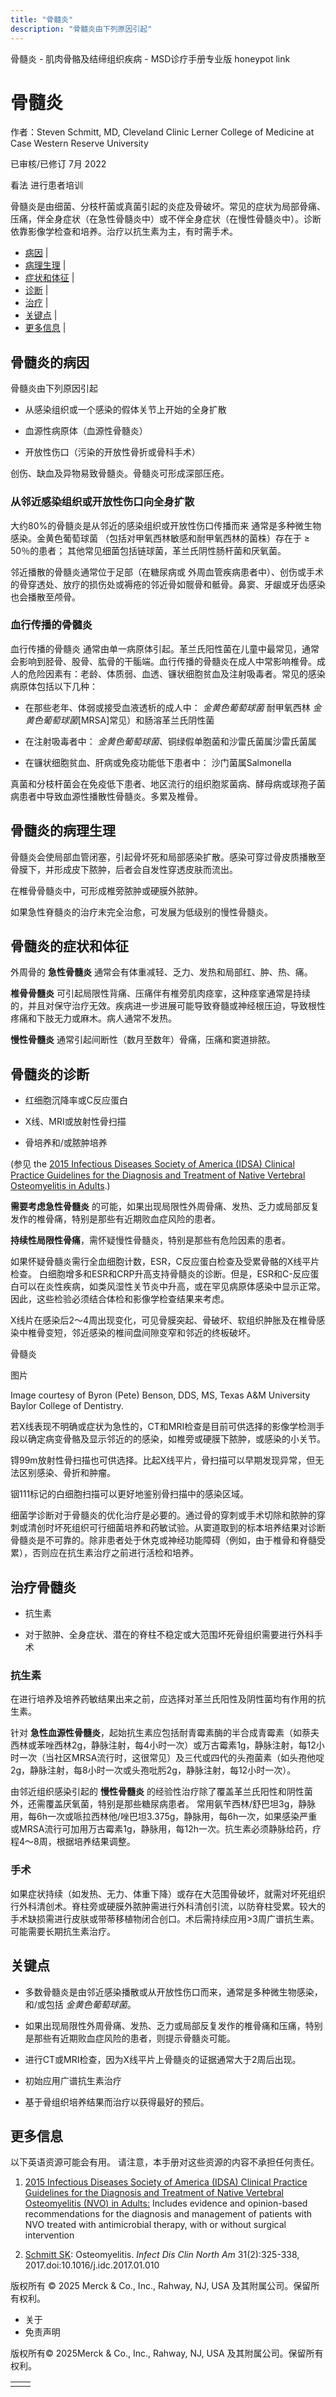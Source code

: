 ```yaml
---
title: "骨髓炎"
description: "骨髓炎由下列原因引起"
---
```


﻿骨髓炎 \- 肌肉骨骼及结缔组织疾病 \- MSD诊疗手册专业版 honeypot link

# 骨髓炎

作者：Steven Schmitt, MD, Cleveland Clinic Lerner College of Medicine at Case Western Reserve University

已审核/已修订 7月 2022

看法 进行患者培训

骨髓炎是由细菌、分枝杆菌或真菌引起的炎症及骨破坏。常见的症状为局部骨痛、压痛，伴全身症状（在急性骨髓炎中）或不伴全身症状（在慢性骨髓炎中）。诊断依靠影像学检查和培养。治疗以抗生素为主，有时需手术。

- [病因](#病因_v907799_zh) \|
- [病理生理](#病理生理_v907820_zh) \|
- [症状和体征](#症状和体征_v907824_zh) \|
- [诊断](#诊断_v907830_zh) \|
- [治疗](#治疗_v12784520_zh) \|
- [关键点](#关键点_v8335564_zh) \|
- [更多信息](#更多信息_v34355862_zh) \|

## 骨髓炎的病因

骨髓炎由下列原因引起

- 从感染组织或一个感染的假体关节上开始的全身扩散

- 血源性病原体（血源性骨髓炎）

- 开放性伤口（污染的开放性骨折或骨科手术）


创伤、缺血及异物易致骨髓炎。骨髓炎可形成深部压疮。

### 从邻近感染组织或开放性伤口向全身扩散

大约80%的骨髓炎是从邻近的感染组织或开放性伤口传播而来 通常是多种微生物感染。金黄色葡萄球菌 （包括对甲氧西林敏感和耐甲氧西林的菌株）存在于 ≥ 50％的患者； 其他常见细菌包括链球菌，革兰氏阴性肠杆菌和厌氧菌。

邻近播散的骨髓炎通常位于足部（在糖尿病或 外周血管疾病患者中）、创伤或手术的骨穿透处、放疗的损伤处或褥疮的邻近骨如髋骨和骶骨。鼻窦、牙龈或牙齿感染也会播散至颅骨。

### 血行传播的骨髓炎

血行传播的骨髓炎 通常由单一病原体引起。革兰氏阳性菌在儿童中最常见，通常会影响到胫骨、股骨、肱骨的干骺端。血行传播的骨髓炎在成人中常影响椎骨。成人的危险因素有：老龄、体质弱、血透、镰状细胞贫血及注射吸毒者。常见的感染病原体包括以下几种：

- 在那些老年、体弱或接受血液透析的成人中： _金黄色葡萄球菌_ 耐甲氧西林 _金黄色葡萄球菌_\[MRSA\]常见）和肠溶革兰氏阴性菌

- 在注射吸毒者中： _金黄色葡萄球菌_、铜绿假单胞菌和沙雷氏菌属沙雷氏菌属

- 在镰状细胞贫血、肝病或免疫功能低下患者中： 沙门菌属Salmonella


真菌和分枝杆菌会在免疫低下患者、地区流行的组织胞浆菌病、酵母病或球孢子菌病患者中导致血源性播散性骨髓炎。多累及椎骨。

## 骨髓炎的病理生理

骨髓炎会使局部血管闭塞，引起骨坏死和局部感染扩散。感染可穿过骨皮质播散至骨膜下，并形成皮下脓肿，后者会自发性穿透皮肤而流出。

在椎骨骨髓炎中，可形成椎旁脓肿或硬膜外脓肿。

如果急性脊髓炎的治疗未完全治愈，可发展为低级别的慢性骨髓炎。

## 骨髓炎的症状和体征

外周骨的 **急性骨髓炎** 通常会有体重减轻、乏力、发热和局部红、肿、热、痛。

**椎骨骨髓炎** 可引起局限性背痛、压痛伴有椎旁肌肉痉挛，这种痉挛通常是持续的，并且对保守治疗无效。疾病进一步进展可能导致脊髓或神经根压迫，导致根性疼痛和下肢无力或麻木。病人通常不发热。

**慢性骨髓炎** 通常引起间断性（数月至数年）骨痛，压痛和窦道排脓。

## 骨髓炎的诊断

- 红细胞沉降率或C反应蛋白

- X线、MRI或放射性骨扫描

- 骨培养和/或脓肿培养


(参见 the [2015 Infectious Diseases Society of America (IDSA) Clinical Practice Guidelines for the Diagnosis and Treatment of Native Vertebral Osteomyelitis in Adults](https://www.idsociety.org/practice-guideline/vertebral-osteomyelitis/).)

**需要考虑急性骨髓炎** 的可能，如果出现局限性外周骨痛、发热、乏力或局部反复发作的椎骨痛，特别是那些有近期败血症风险的患者。

**持续性局限性骨痛**，需怀疑慢性骨髓炎，特别是那些有危险因素的患者。

如果怀疑骨髓炎需行全血细胞计数，ESR，C反应蛋白检查及受累骨骼的X线平片检查。 白细胞增多和ESR和CRP升高支持骨髓炎的诊断。但是，ESR和C-反应蛋白可以在炎性疾病，如类风湿性关节炎中升高，或在罕见病原体感染中显示正常。因此，这些检验必须结合体检和影像学检查结果来考虑。

X线片在感染后2～4周出现变化，可见骨膜突起、骨破坏、软组织肿胀及在椎骨感染中椎骨变短，邻近感染的椎间盘间隙变窄和邻近的终板破坏。

骨髓炎



图片

Image courtesy of Byron (Pete) Benson, DDS, MS, Texas A&M University Baylor College of Dentistry.

若X线表现不明确或症状为急性的，CT和MRI检查是目前可供选择的影像学检测手段以确定病变骨骼及显示邻近的的感染，如椎旁或硬膜下脓肿，或感染的小关节。

锝99m放射性骨扫描也可供选择。比起X线平片，骨扫描可以早期发现异常，但无法区别感染、骨折和肿瘤。

铟111标记的白细胞扫描可以更好地鉴别骨扫描中的感染区域。

细菌学诊断对于骨髓炎的优化治疗是必要的。通过骨的穿刺或手术切除和脓肿的穿刺或清创时坏死组织可行细菌培养和药敏试验。从窦道取到的标本培养结果对诊断骨髓炎是不可靠的。除非患者处于休克或神经功能障碍（例如，由于椎骨和脊髓受累），否则应在抗生素治疗之前进行活检和培养。

## 治疗骨髓炎

- 抗生素

- 对于脓肿、全身症状、潜在的脊柱不稳定或大范围坏死骨组织需要进行外科手术


### 抗生素

在进行培养及培养药敏结果出来之前，应选择对革兰氏阳性及阴性菌均有作用的抗生素。

针对 **急性血源性骨髓炎**，起始抗生素应包括耐青霉素酶的半合成青霉素（如萘夫西林或苯唑西林2g，静脉注射，每4小时一次）或万古霉素1g，静脉注射，每12小时一次（当社区MRSA流行时，这很常见）及三代或四代的头孢菌素（如头孢他啶2g，静脉注射，每8小时一次或头孢吡肟2g，静脉注射，每12小时一次）。

由邻近组织感染引起的 **慢性骨髓炎** 的经验性治疗除了覆盖革兰氏阳性和阴性菌外，还需覆盖厌氧菌，特别是那些糖尿病患者。 常用氨苄西林/舒巴坦3g，静脉用，每6h一次或哌拉西林他/唑巴坦3.375g，静脉用，每6h一次，如果感染严重或MRSA流行可加用万古霉素1g，静脉用，每12h一次。抗生素必须静脉给药，疗程4～8周，根据培养结果调整。

### 手术

如果症状持续（如发热、无力、体重下降）或存在大范围骨破坏，就需对坏死组织行外科清创术。脊柱旁或硬膜外脓肿需进行外科清创引流，以防脊柱受累。较大的手术缺损需进行皮肤或带蒂移植物闭合创口。术后需持续应用>3周广谱抗生素。可能需要长期抗生素治疗。

## 关键点

- 多数骨髓炎是由邻近感染播散或从开放性伤口而来，通常是多种微生物感染，和/或包括 _金黄色葡萄球菌_。

- 如果出现局限性外周骨痛、发热、乏力或局部反复发作的椎骨痛和压痛，特别是那些有近期败血症风险的患者，则提示骨髓炎可能。

- 进行CT或MRI检查，因为X线平片上骨髓炎的证据通常大于2周后出现。

- 初始应用广谱抗生素治疗

- 基于骨组织培养结果而治疗以获得最好的预后。


## 更多信息

以下英语资源可能会有用。 请注意，本手册对这些资源的内容不承担任何责任。

1. [2015 Infectious Diseases Society of America (IDSA) Clinical Practice Guidelines for the Diagnosis and Treatment of Native Vertebral Osteomyelitis (NVO) in Adults:](https://academic.oup.com/cid/article/61/6/e26/452579) Includes evidence and opinion-based recommendations for the diagnosis and management of patients with NVO treated with antimicrobial therapy, with or without surgical intervention

2. [Schmitt SK](https://pubmed.ncbi.nlm.nih.gov/28483044/): Osteomyelitis. _Infect Dis Clin North Am_ 31(2):325-338, 2017.doi:10.1016/j.idc.2017.01.010




版权所有 © 2025
Merck & Co., Inc., Rahway, NJ, USA 及其附属公司。保留所有权利。

- 关于
- 免责声明

版权所有© 2025Merck & Co., Inc., Rahway, NJ, USA 及其附属公司。保留所有权利。

|     |     |
| --- | --- |
|  |  |